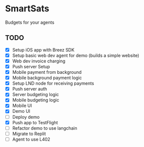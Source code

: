 # SmartSats
Budgets for your agents

## TODO
- [x] Setup iOS app with Breez SDK
- [x] Setup basic web dev agent for demo (builds a simple website)
- [x] Web dev invoice charging
- [x] Push server Setup
- [x] Mobile payment from background
- [x] Mobile background payment logic
- [x] Setup LND node for receiving payments
- [x] Push server auth
- [x] Server budgeting logic
- [x] Mobile budgeting logic
- [x] Mobile UI
- [x] Demo UI
- [ ] Deploy demo
- [x] Push app to TestFlight
- [ ] Refactor demo to use langchain
- [ ] Migrate to Replit
- [ ] Agent to use L402